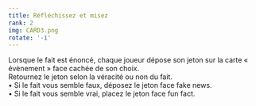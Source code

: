 ```yaml
---
title: Réfléchissez et misez
rank: 2
img: CARD3.png
rotate: '-1'
---
```


Lorsque le fait est énoncé, chaque joueur dépose son jeton sur la carte « évènement » face cachée de son choix.  
Retournez le jeton selon la véracité ou non du fait.  
• Si le fait vous semble faux, déposez le jeton face fake news.  
• Si le fait vous semble vrai, placez le jeton face fun fact.
